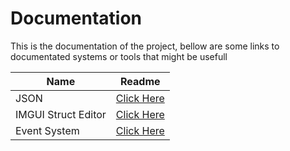 # Documentation

This is the documentation of the project, bellow are some links to documentated systems or tools that might be usefull

|        Name         |                   Readme               |
|---------------------|----------------------------------------|
| JSON                | [Click Here](./json.md)                |
| IMGUI Struct Editor | [Click Here](./imgui_struct_editor.md) |
| Event System        | [Click Here](./event.md)               |